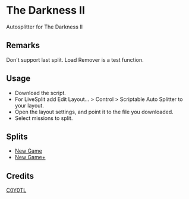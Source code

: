 # The Darkness II
Autosplitter for The Darkness II

## Remarks
Don't support last split.
Load Remover is a test function.

## Usage
* Download the script.
* For LiveSplit add Edit Layout... > Control > Scriptable Auto Splitter to your layout.
* Open the layout settings, and point it to the file you downloaded.
* Select missions to split.

## Splits
* [New Game](https://github.com/C0Y0TL/asl/blob/main/td2/lss/The%20Darkness%20II%20-%20New%20Game.lss)
* [New Game+](https://github.com/C0Y0TL/asl/blob/main/td2/lss/The%20Darkness%20II%20-%20New%20Game%2B.lss)

## Credits
[C0Y0TL](https://www.twitch.tv/c0y0tl)
